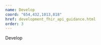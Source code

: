 ```yaml
---
name: Develop
coord: "654,432,1013,818"
href: development_fhir_api_guidance.html
order: 3
---
```

Develop
